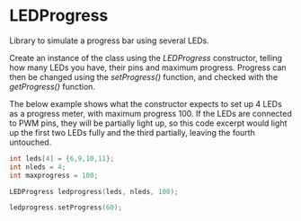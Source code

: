 # LEDProgress

Library to simulate a progress bar using several LEDs.

Create an instance of the class using the *LEDProgress* constructor, telling how many LEDs you have, their pins and maximum progress. Progress can then be changed using the *setProgress()* function, and checked with the *getProgress()* function.

The below example shows what the constructor expects to set up 4 LEDs as a progress meter, with maximum progress 100. If the LEDs are connected to PWM pins, they will be partially light up, so this code excerpt would light up the first two LEDs fully and the third partially, leaving the fourth untouched.

```c
int leds[4] = {6,9,10,11};
int nleds = 4;
int maxprogress = 100;

LEDProgress ledprogress(leds, nleds, 100);

ledprogress.setProgress(60);
```

